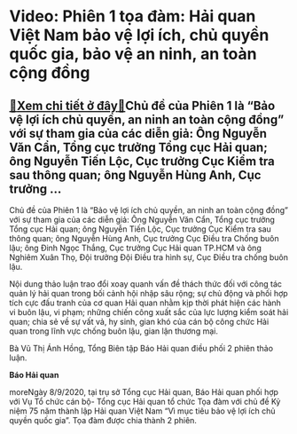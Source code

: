 Video: Phiên 1 tọa đàm: Hải quan Việt Nam bảo vệ lợi ích, chủ quyền quốc gia, bảo vệ an ninh, an toàn cộng đồng
===============================================================================================================

[:gift:Xem chi tiết ở đây:gift:](https://hddtvn.com/video-phien-1-toa-dam-hai-quan-viet-nam-bao-ve-loi-ich-chu-quyen-quoc-gia-bao-ve-an-ninh-an-toan-cong-dong/)Chủ đề của Phiên 1 là “Bảo vệ lợi ích chủ quyền, an ninh an toàn cộng đồng” với sự tham gia của các diễn giả: Ông Nguyễn Văn Cẩn, Tổng cục trưởng Tổng cục Hải quan; ông Nguyễn Tiến Lộc, Cục trưởng Cục Kiểm tra sau thông quan; ông Nguyễn Hùng Anh, Cục trưởng …
-------------------------------------------------------------------------------------------------------------------------------------------------------------------------------------------------------------------------------------------------------------------


Chủ đề của Phiên 1 là “Bảo vệ lợi ích chủ quyền, an ninh an toàn cộng đồng” với sự tham gia của các diễn giả: Ông Nguyễn Văn Cẩn, Tổng cục trưởng Tổng cục Hải quan; ông Nguyễn Tiến Lộc, Cục trưởng Cục Kiểm tra sau thông quan; ông Nguyễn Hùng Anh, Cục trưởng Cục Điều tra Chống buôn lậu; ông Đinh Ngọc Thắng, Cục trưởng Cục Hải quan TP.HCM và ông Nghiêm Xuân Thọ, Đội trưởng Đội Điều tra hình sự, Cục Điều tra chống buôn lậu.


Nội dung thảo luận trao đổi xoay quanh vấn đề thách thức đối với công tác quản lý hải quan trong bối cảnh hội nhập sâu rộng; sự chủ động và phối hợp tích cực đấu tranh của cơ quan Hải quan nhằm kịp thời phát hiện các hành vi buôn lậu, vi phạm; những chiến công xuất sắc của lực lượng kiểm soát hải quan; chia sẻ về sự vất vả, hy sinh, gian khó của cán bộ công chức Hải quan trong lĩnh vực chống buôn lậu, gian lận thương mại.


Bà Vũ Thị Ánh Hồng, Tổng Biên tập Báo Hải quan điều phối 2 phiên thảo luận.





**Báo Hải quan**



moreNgày 8/9/2020, tại trụ sở Tổng cục Hải quan, Báo Hải quan phối hợp với Vụ Tổ chức cán bộ- Tổng cục Hải quan tổ chức Tọa đàm với chủ đề Kỷ niệm 75 năm thành lập Hải quan Việt Nam “Vì mục tiêu bảo vệ lợi ích chủ quyền quốc gia”. Tọa đàm được chia thành 2 phiên.

